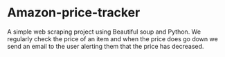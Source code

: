 # Amazon-price-tracker
A simple web scraping project using Beautiful soup and Python. 
We regularly check the price of an item and when the price does go down we send an email to the user alerting them that the price has decreased.
